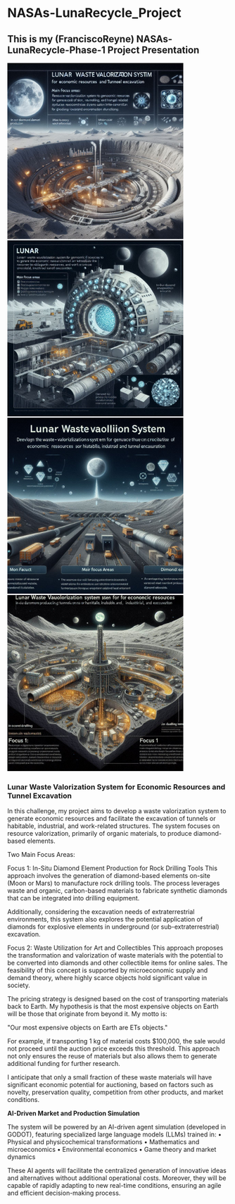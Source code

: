 # NASAs-LunaRecycle_Project


## This is my (FranciscoReyne) NASAs-LunaRecycle-Phase-1 Project Presentation


<p align="left">
  
<img src="4.jpg" width="400"/>
<img src="3.jpg" width="400"/>
<img src="2.jpg" width="400"/>
<img src="1.jpg" width="400"/>
</p>





### Lunar Waste Valorization System for Economic Resources and Tunnel Excavation

In this challenge, my project aims to develop a waste valorization system to generate economic resources and facilitate the excavation of tunnels or habitable, industrial, and work-related structures.
The system focuses on resource valorization, primarily of organic materials, to produce diamond-based elements.

Two Main Focus Areas:

Focus 1: In-Situ Diamond Element Production for Rock Drilling Tools
This approach involves the generation of diamond-based elements on-site (Moon or Mars) to manufacture rock drilling tools. The process leverages waste and organic, carbon-based materials to fabricate synthetic diamonds that can be integrated into drilling equipment.

Additionally, considering the excavation needs of extraterrestrial environments, this system also explores the potential application of diamonds for explosive elements in underground (or sub-extraterrestrial) excavation.

Focus 2: Waste Utilization for Art and Collectibles
This approach proposes the transformation and valorization of waste materials with the potential to be converted into diamonds and other collectible items for online sales. The feasibility of this concept is supported by microeconomic supply and demand theory, where highly scarce objects hold significant value in society.

The pricing strategy is designed based on the cost of transporting materials back to Earth. My hypothesis is that the most expensive objects on Earth will be those that originate from beyond it. My motto is:

"Our most expensive objects on Earth are ETs objects."

For example, if transporting 1 kg of material costs $100,000, the sale would not proceed until the auction price exceeds this threshold. This approach not only ensures the reuse of materials but also allows them to generate additional funding for further research.

I anticipate that only a small fraction of these waste materials will have significant economic potential for auctioning, based on factors such as novelty, preservation quality, competition from other products, and market conditions.


**AI-Driven Market and Production Simulation**

The system will be powered by an AI-driven agent simulation (developed in GODOT), featuring specialized large language models (LLMs) trained in:
•	Physical and physicochemical transformations
•	Mathematics and microeconomics
•	Environmental economics
•	Game theory and market dynamics

These AI agents will facilitate the centralized generation of innovative ideas and alternatives without additional operational costs. Moreover, they will be capable of rapidly adapting to new real-time conditions, ensuring an agile and efficient decision-making process.



